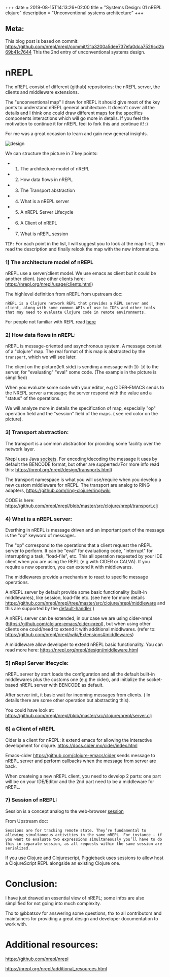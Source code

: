 +++ 
date = 2019-08-15T14:13:26+02:00
title = "Systems Design: 01 nREPL clojure"
description = "Unconventional systems architecture"
+++

## Meta:
This blog post is based on commit: https://github.com/nrepl/nrepl/commit/21a3200a5dee737efa0dca7529cd2b69b41c7644
This the 2nd entry of unconventional systems design. 

# nREPL

The nREPL consist of different (github) repositories: the nREPL server, the clients and middleware extensions.


The "unconventional map" I draw for nREPL it should give most of the key ponts to understand nREPL general architecture. It doesn't cover all the details and I think one could draw different maps for the specifics components interactions which will go more in details.
If you feel the motivation to continue it for nREPL feel to fork this and continue it! :)

For me was a great occasion to learn and gain new general insights.

 
![design](/nrepl.jpeg)

We can structure the picture in 7 key points:

- 1) The architecture model of nREPL
- 2) How data flows in nREPL
- 3) The Transport abstraction
- 4) What is a nREPL server
- 5) A nREPL Server Lifecycle
- 6) A Client of nREPL
- 7) What is nREPL session

`TIP:` For each point in the list, I will suggest you to look at the map first,  then read the description  and finally  relook the map with the new informations.


### 1) The architecture model of nREPL

nREPL use a server/client model. 
We use emacs as client but it could be another client. (see other clients here: https://nrepl.org/nrepl/usage/clients.html)

The highlevel definition from nREPL from upstream doc:

```
nREPL is a Clojure network REPL that provides a REPL server and client, along with some common APIs of use to IDEs and other tools that may need to evaluate Clojure code in remote environments.
```

For people not familiar with REPL read [here](https://en.wikipedia.org/wiki/Read%E2%80%93eval%E2%80%93print_loop) 


### 2) How data flows in nREPL:

nREPL is  message-oriented and asynchronous system.
A message consist of a "clojure" map. The real format of this map is abstracted by the `transport`, which we will see later.

The client on the picture(left side) is sending a message with `ID 10` to the server,  for "evaluating" "eval" some code. (The example in the picture is simplified)

When you evaluate some code with your editor, e.g CIDER-EMACS sends to the NREPL server a message; the server respond with the value and a "status" of the operations.

We will analyze more in details the specification of map, especially "op" operation field and the "session" field of the maps. ( see red color on the picture).

### 3) Transport abstraction:

The transport is a common abstraction for providing some facility over the network layer.

Nrepl uses Java [sockets](https://en.wikipedia.org/wiki/Network_socket).
For encoding/decoding the message it uses by default the BENCODE format, but other are supperted.(For more info read this: https://nrepl.org/nrepl/design/transports.html)

The transport namespace is what you  will use/require when you develop a new custom middleware for nREPL.
The transport are analog to RING adapters, https://github.com/ring-clojure/ring/wiki

CODE is here: https://github.com/nrepl/nrepl/blob/master/src/clojure/nrepl/transport.clj

### 4) What is a nREPL server:

Everthing in nREPL is message driven and an important part of the message is the "op" keyword of messages.

The "op" correspond to the operations that a client request the nREPL server to perform. It can be "eval" for evaluationg code, "interrupt" for interrupting a task, "load-file", etc. This all operation requested by your IDE client when you are using the REPL (e.g with CIDER or CALVA). If you require a new operation, you can extend it with middlewares.

The middlewares provide a mechanism to react to specific message operations.

A nREPL server by default provide some basic functionality (built-in middlewares), like session, load-file etc. (see here for more details https://github.com/nrepl/nrepl/tree/master/src/clojure/nrepl/middleware and  this are supported by the [default-handler](https://github.com/nrepl/nrepl/blob/2b432c859c5a98b6e8c97338315bfaab2961641b/src/clojure/nrepl/server.clj#L88) )

A nREPL server can be extended, in our case we are using cider-nrepl (https://github.com/clojure-emacs/cider-nrepl), but when using other clients one could/need to extend it with additional middlwares. (refer to: https://github.com/nrepl/nrepl/wiki/Extensions#middlewares)

A middleware allow developer to extend nREPL basic functionality.
You can read more here: https://nrepl.org/nrepl/design/middleware.html


### 5) nRepl Server lifecycle:

nREPL server by start loads the configuration and  all the default built-in middlewares plus the customs one (e.g the cider), and initialize the socket-based nREPL server with BENCODE as default.

After server init, it basic wait for incoming messages from clients. ( In details there are some other operation but abstracting this).

You could have look at:
https://github.com/nrepl/nrepl/blob/master/src/clojure/nrepl/server.clj

### 6) a Client of nREPL

Cider is a client for nREPL: it extend emacs for allowing the interactive development for clojure. https://docs.cider.mx/cider/index.html

Emacs-cider  https://github.com/clojure-emacs/cider  sends message to nREPL server and perform callbacks when the message from server are back. 

When createing a new nREPL client, you need to develop 2 parts: one part will be on your IDE/Editor and the 2nd part need to be a middleware for nREPL.


### 7) Session of nREPL:

Session is a concept analog to the web-browser [session](https://en.wikipedia.org/wiki/Session_%28computer_science%29)

From Upstream doc:

`
Sessions are for tracking remote state. They’re fundamental to allowing simultaneous activities in the same nREPL. For instance - if you want to evaluate two expressions simultaneously you’ll have to do this in separate session, as all requests within the same session are serialized.
`

If you use Clojure and Clojurescript, Piggieback uses sessions to allow host a ClojureScript REPL alongside an existing Clojure one.


# Conclusion:

I have just drawed an essential view of nREPL; some infos are also simplified for not going into much complexity.

Thx to @bbatsov for answering some questions, thx to all contributors and maintainers for providing a great design and developer documentation to work with.


# Additional resources:

https://github.com/nrepl/nrepl

https://nrepl.org/nrepl/additional_resources.html
